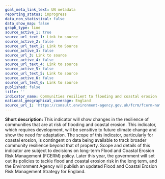 ```yaml
---
goal_meta_link_text: UN metadata
reporting_status: inprogress
data_non_statistical: false
data_show_map: false
graph_type: line
source_active_1: true
source_url_text_1: Link to source
source_active_2: false
source_url_text_2: Link to Source
source_active_3: false
source_url_3: Link to source
source_active_4: false
source_url_text_4: Link to source
source_active_5: false
source_url_text_5: Link to source
source_active_6: false
source_url_text_6: Link to source
published: false
title: ''
indicator_name: Communities resilient to flooding and coastal erosion
national_geographical_coverage: England
source_url_1: 'https://consult.environment-agency.gov.uk/fcrm/fcerm-national-strategy-info/'
---
```

**Short description:** This indicator will show changes in the resilience of communities that are at risk of flooding and coastal erosion. This indicator, which requires development, will be sensitive to future climate change and show the need for adaptation. The scope of this indicator, particularly for coastal erosion, is contingent on data being available to track broader community resilience beyond that of property. Scope and details of this indicator are subject to decisions on long-term Flood and Coastal Erosion Risk Management (FCERM) policy. Later this year, the government will set out its policies to tackle flood and coastal erosion risk in the long term, and the Environment Agency will publish an updated Flood and Coastal Erosion Risk Management Strategy for England.